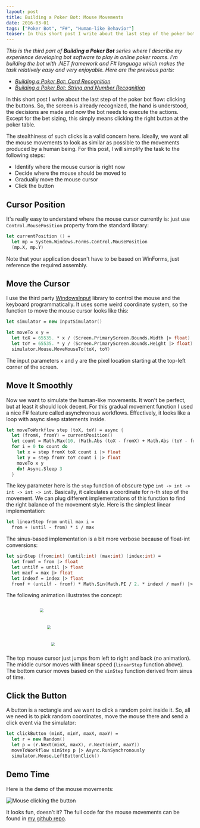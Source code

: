 ```yaml
---
layout: post
title: Building a Poker Bot: Mouse Movements
date: 2016-03-01
tags: ["Poker Bot", "F#", "Human-like Behavior"]
teaser: In this short post I write about the last step of the poker bot flow: clicking the buttons. So, the screen is already recognized, the hand is understood, the decisions are made and now the bot needs to execute the actions. Except for the bet sizing, this simply means clicking the right button at the poker table. 
---
```


*This is the third part of **Building a Poker Bot** series where I describe my experience developing bot software 
to play in online poker rooms. I'm building the bot with .NET framework and F# language which makes the task relatively 
easy and very enjoyable. Here are the previous parts:*

- [*Building a Poker Bot: Card Recognition*](https://mikhail.io/2016/02/building-a-poker-bot-card-recognition/)
- [*Building a Poker Bot: String and Number Recognition*](https://mikhail.io/2016/02/building-a-poker-bot-string-recognition/)

In this short post I write about the last step of the poker bot flow: clicking
the buttons. So, the screen is already recognized, the hand is understood,
the decisions are made and now the bot needs to execute the actions. Except for
the bet sizing, this simply means clicking the right button at the poker table.

The stealthiness of such clicks is a valid concern here. Ideally, we want all
the mouse movements to look as similar as possible to the movements produced
by a human being. For this post, I will simplify the task to the following steps:

- Identify where the mouse cursor is right now
- Decide where the mouse should be moved to
- Gradually move the mouse cursor
- Click the button

Cursor Position
---------------

It's really easy to understand where the mouse cursor currently is: just
use `Control.MousePosition` property from the standard library:

``` fs
let currentPosition () = 
  let mp = System.Windows.Forms.Control.MousePosition
  (mp.X, mp.Y)
```

Note that your application doesn't have to be based on WinForms, just reference
the required assembly.

Move the Cursor
---------------

I use the third party [WindowsInput](https://inputsimulator.codeplex.com/) 
library to control the mouse and the keyboard programmatically. It uses some
weird coordinate system, so the function to move the mouse cursor looks like this:

``` fs
let simulator = new InputSimulator()

let moveTo x y =
  let toX = 65535. * x / (Screen.PrimaryScreen.Bounds.Width |> float)
  let toY = 65535. * y / (Screen.PrimaryScreen.Bounds.Height |> float)
  simulator.Mouse.MoveMouseTo(toX, toY)
```

The input parameters `x` and `y` are the pixel location starting at 
the top-left corner of the screen.

Move It Smoothly
--------------

Now we want to simulate the human-like movements. It won't be perfect, but
at least it should look decent. For this gradual movement function I used
a nice F# feature called asynchronous workflows. Effectively, it looks like
a loop with async sleep statements inside.

``` fs
let moveToWorkflow step (toX, toY) = async {
  let (fromX, fromY) = currentPosition()
  let count = Math.Max(10, (Math.Abs (toX - fromX) + Math.Abs (toY - fromY)) / 20)
  for i = 0 to count do
    let x = step fromX toX count i |> float
    let y = step fromY toY count i |> float
    moveTo x y
    do! Async.Sleep 3
  }
```

The key parameter here is the `step` function of obscure type `int -> int -> int -> int -> int`.
Basically, it calculates a coordinate for n-th step of the movement. We can
plug different implementations of this function to find the right balance of
the movement style. Here is the simplest linear implementation:

``` fs
let linearStep from until max i =
  from + (until - from) * i / max
```

The sinus-based implementation is a bit more verbose because of float-int 
conversions:

``` fs
let sinStep (from:int) (until:int) (max:int) (index:int) =
  let fromf = from |> float
  let untilf = until |> float
  let maxf = max |> float
  let indexf = index |> float
  fromf + (untilf - fromf) * Math.Sin(Math.PI / 2. * indexf / maxf) |> int
```

The following animation illustrates the concept: 

<svg width="778" height="190" viewBox="0 0 500 190">
  <image id="mouse1" x="0" y="20" width="16" height="16" xlink:href="/2016/03/building-a-poker-bot-mouse-movements/mouse_cursor-16.png" />
  <image id="mouse2" x="0" y="90" width="16" height="16" xlink:href="/2016/03/building-a-poker-bot-mouse-movements/mouse_cursor-16.png" />
  <image id="mouse3" x="0" y="160" width="16" height="16" xlink:href="/2016/03/building-a-poker-bot-mouse-movements/mouse_cursor-16.png" />

  <animate xlink:href="#mouse1" attributeName="x" from="0" to="0" values="0;450;0" keyTimes="0;0.5;1" repeatCount="indefinite" dur="2s" begin="0s" fill="none" calcMode="discrete" id="img-anim1"/>
  <animate xlink:href="#mouse2" attributeName="x" from="0" to="0" values="0;450;0" keyTimes="0;0.5;1" repeatCount="indefinite" dur="2s" begin="0s" fill="none" id="img-anim2"/>
  <animate xlink:href="#mouse3" attributeName="x" from="0" to="0" values="0;70;139;204;264;318;364;401;428;444;450;380;311;246;186;132;86;49;22;6;0" keyTimes="0;0.05;0.1;0.15;0.2;0.25;0.3;0.35;0.4;0.45;0.5;0.55;0.6;0.65;0.7;0.75;0.8;0.85;0.9;0.95;1" repeatCount="indefinite" dur="2s" begin="0s" fill="none" id="img-anim3"/>  
</svg>

The top mouse cursor just
jumps from left to right and back (no animation). The middle cursor moves with
linear speed (`linearStep` function above). The bottom cursor moves based on
the `sinStep` function derived from sinus of time.

Click the Button
----------------

A button is a rectangle and we want to click a random point inside it. So, all
we need is to pick random coordinates, move the mouse there and send a 
click event via the simulator:

``` fs
let clickButton (minX, minY, maxX, maxY) =
  let r = new Random()
  let p = (r.Next(minX, maxX), r.Next(minY, maxY))
  moveToWorkflow sinStep p |> Async.RunSynchronously
  simulator.Mouse.LeftButtonClick()
```

Demo Time
---------

Here is the demo of the mouse movements:

![Mouse clicking the button](/mouseclicking.gif)

It looks fun, doesn't it? The full code for the mouse movements can be found in 
[my github repo](https://github.com/mikhailshilkov/mikhailio-samples/blob/master/Clicker.fs).
